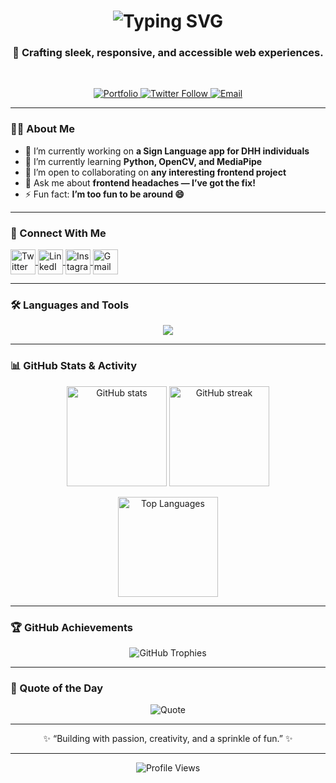 <!-- Modern GitHub Profile README for Ametepeh Edem Emmanuel -->
<h1 align="center">
  <img src="https://readme-typing-svg.herokuapp.com?font=Fira+Code&weight=600&size=28&pause=1000&color=2C96F7&center=true&vCenter=true&width=600&lines=Hi+%F0%9F%91%8B%2C+I'm+Ametepeh+Edem+Emmanuel;Frontend+Developer+from+Ghana;Passionate+about+Building+Digital+Experiences!" alt="Typing SVG" />
</h1>

<h3 align="center">🚀 Crafting sleek, responsive, and accessible web experiences.</h3>

<br/>

<p align="center">
  <a href="https://ametepeh-edem-emmanuel-frontend.onrender.com/" target="_blank">
    <img src="https://img.shields.io/badge/🌐_Portfolio-0A66C2?style=for-the-badge&logo=google-chrome&logoColor=white" alt="Portfolio" />
  </a>
  <a href="https://twitter.com/edemzy" target="_blank">
    <img src="https://img.shields.io/twitter/follow/edemzy?style=for-the-badge&logo=twitter&label=Follow&color=1DA1F2" alt="Twitter Follow" />
  </a>
  <a href="mailto:edemamet18@gmail.com" target="_blank">
    <img src="https://img.shields.io/badge/📧_Email_Me-D14836?style=for-the-badge&logo=gmail&logoColor=white" alt="Email" />
  </a>
</p>

---

### 👨‍💻 About Me
- 🔭 I’m currently working on **a Sign Language app for DHH individuals**  
- 🌱 I’m currently learning **Python, OpenCV, and MediaPipe**  
- 👯 I’m open to collaborating on **any interesting frontend project**  
- 💬 Ask me about **frontend headaches — I’ve got the fix!**  
- ⚡ Fun fact: **I’m too fun to be around 😄**  

---

### 🤝 Connect With Me
<p align="left">
  <a href="https://twitter.com/edemzy" target="_blank">
    <img align="center" src="https://skillicons.dev/icons?i=twitter" height="40" width="40" alt="Twitter" />
  </a>
  <a href="https://www.linkedin.com/in/edem-emmanuel-174139244" target="_blank">
    <img align="center" src="https://skillicons.dev/icons?i=linkedin" height="40" width="40" alt="LinkedIn" />
  </a>
  <a href="https://www.instagram.com/amet_edem_emmanuel/" target="_blank">
    <img align="center" src="https://skillicons.dev/icons?i=instagram" height="40" width="40" alt="Instagram" />
  </a>
  <a href="mailto:edemamet18@gmail.com" target="_blank">
    <img align="center" src="https://skillicons.dev/icons?i=gmail" height="40" width="40" alt="Gmail" />
  </a>
</p>

---

### 🛠️ Languages and Tools
<p align="center">
  <img src="https://skillicons.dev/icons?i=html,css,js,react,tailwind,figma,git,github,php,laravel,java,python,opencv,vscode" />
</p>

---

### 📊 GitHub Stats & Activity
<p align="center">
  <img src="https://github-readme-stats.vercel.app/api?username=edem-amet&show_icons=true&theme=tokyonight&hide_border=true" height="160" alt="GitHub stats" />
  <img src="https://github-readme-streak-stats.herokuapp.com/?user=edem-amet&theme=tokyonight&hide_border=true" height="160" alt="GitHub streak" />
</p>

<p align="center">
  <img src="https://github-readme-stats.vercel.app/api/top-langs?username=edem-amet&show_icons=true&locale=en&layout=compact&theme=tokyonight&hide_border=true" height="160" alt="Top Languages" />
</p>

---

### 🏆 GitHub Achievements
<p align="center">
  <img src="https://github-profile-trophy.vercel.app/?username=edem-amet&theme=onedark&margin-w=10&margin-h=10&column=6" alt="GitHub Trophies" />
</p>

---

### 🌟 Quote of the Day
<p align="center">
  <img src="https://quotes-github-readme.vercel.app/api?type=horizontal&theme=tokyonight" alt="Quote" />
</p>

---

<p align="center">✨ “Building with passion, creativity, and a sprinkle of fun.” ✨</p>

---

<p align="center">
  <img src="https://komarev.com/ghpvc/?username=edem-amet&label=Profile+Views&color=0e75b6&style=flat" alt="Profile Views" />
</p>
